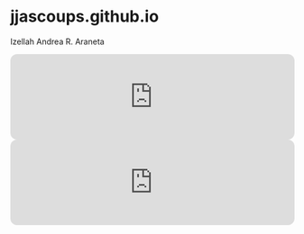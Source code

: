 # jjascoups.github.io
Izellah Andrea R. Araneta
<iframe style="border-radius:12px" src="https://open.spotify.com/embed/playlist/7csyiGFgy5qFbLlXYLXK2g?utm_source=generator&theme=0" width="100%" height="152" frameBorder="0" allowfullscreen="" allow="autoplay; clipboard-write; encrypted-media; fullscreen; picture-in-picture" loading="lazy"></iframe>
<iframe style="border-radius:12px" src="https://open.spotify.com/embed/playlist/2NUC90d8C4YWTV8CvMbkiY?utm_source=generator" width="100%" height="152" frameBorder="0" allowfullscreen="" allow="autoplay; clipboard-write; encrypted-media; fullscreen; picture-in-picture" loading="lazy"></iframe
